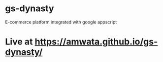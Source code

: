 # gs-dynasty
E-commerce platform integrated with google appscript
# Live at https://amwata.github.io/gs-dynasty/
